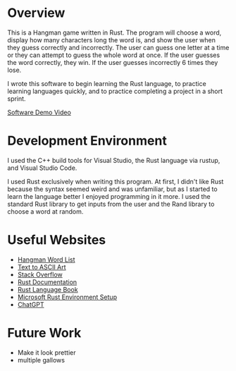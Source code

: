 # Overview

This is a Hangman game written in Rust. The program will choose a word, display how many characters long the word is, and show the user when they guess correctly and incorrectly. The user can guess one letter at a time or they can attempt to guess the whole word at once. If the user guesses the word correctly, they win. If the user guesses incorrectly 6 times they lose.

I wrote this software to begin learning the Rust language, to practice learning languages quickly, and to practice completing a project in a short sprint.

[Software Demo Video](https://www.loom.com/share/02a20724e1d64bc7a46bcd27f52693ee?sid=6d6ccb27-c11f-49a7-8050-44b41b3b668c)

# Development Environment

I used the C++ build tools for Visual Studio, the Rust language via rustup, and Visual Studio Code.

I used Rust exclusively when writing this program. At first, I didn't like Rust because the syntax seemed weird and was unfamiliar, but as I started to learn the language better I enjoyed programming in it more. I used the standard Rust library to get inputs from the user and the Rand library to choose a word at random.

# Useful Websites

- [Hangman Word List](https://gist.github.com/alpha-tango/c3d2645817cf4af2aa45#file-hangman_wordbank)
- [Text to ASCII Art](https://patorjk.com/software/taag/#p=display&f=Graffiti&t=Type%20Something%20)
- [Stack Overflow](https://stackoverflow.com)
- [Rust Documentation](https://docs.rs)
- [Rust Language Book](https://doc.rust-lang.org/book)
- [Microsoft Rust Environment Setup](https://learn.microsoft.com/en-us/windows/dev-environment/rust/setup)
- [ChatGPT](https://chatgpt.com)

# Future Work

- Make it look prettier
- multiple gallows
